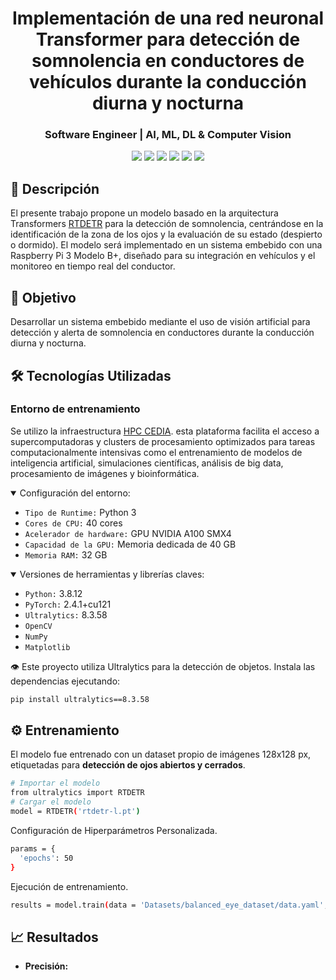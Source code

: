 <h1 align='center'>Implementación de una red neuronal Transformer para detección de somnolencia en conductores de vehículos durante la conducción diurna y nocturna</h1>
<h3 align='center'>Software Engineer | AI, ML, DL & Computer Vision</h3>
<p align="center">
  <!-- Lenguajes y Frameworks -->
  <img src="https://img.shields.io/badge/Python-3.8.12-3776AB?style=for-the-badge&logo=python&logoColor=white">
  <!-- Machine Learning -->
  <img src="https://img.shields.io/badge/PyTorch-2.4.1+cu121-EE4C2C?style=for-the-badge&logo=pytorch&logoColor=white">
  <img src="https://img.shields.io/badge/Ultralytics-8.3.58-00FFFF?style=for-the-badge&logo=yolo&logoColor=black">
  <img src="https://img.shields.io/badge/TensorFlow_Lite-FF6F00?style=for-the-badge&logo=tensorflow&logoColor=white">
  <!-- Hardware y Deployment -->
  <img src="https://img.shields.io/badge/Raspberry_Pi-A22846?style=for-the-badge&logo=raspberry-pi&logoColor=white">
  <img src="https://img.shields.io/badge/OpenCV-5C3EE8?style=for-the-badge&logo=opencv&logoColor=white">
</p>

## 📖 Descripción

El presente trabajo propone un modelo basado en la arquitectura Transformers [RTDETR](https://docs.ultralytics.com/models/rtdetr/) para la detección de somnolencia, centrándose en la identificación de la zona de los ojos y la evaluación de su estado (despierto o dormido). El modelo será implementado en un sistema embebido con una Raspberry Pi 3 Modelo B+, diseñado para su integración en vehículos y el monitoreo en tiempo real del conductor.

## 🎯 Objetivo

Desarrollar un sistema embebido mediante el uso de visión artificial para detección y alerta de somnolencia en conductores durante la conducción diurna y nocturna.


## 🛠️ Tecnologías Utilizadas

### Entorno de entrenamiento

Se utilizo la infraestructura [HPC CEDIA](https://cedia.edu.ec/beneficio/supercomputador/). esta plataforma facilita el acceso a supercomputadoras y clusters de procesamiento optimizados para tareas computacionalmente intensivas como el entrenamiento de modelos de inteligencia artificial, simulaciones científicas, análisis de big data, procesamiento de imágenes y bioinformática.

<details open>
<summary>Configuración del entorno:</summary>
  
- `Tipo de Runtime:` Python 3
- `Cores de CPU:` 40 cores
- `Acelerador de hardware:` GPU NVIDIA A100 SMX4
- `Capacidad de la GPU:` Memoria dedicada de 40 GB
- `Memoria RAM:` 32 GB
</details>

<details open>
<summary>Versiones de herramientas y librerías claves:</summary>

- `Python:` 3.8.12
- `PyTorch:` 2.4.1+cu121
- `Ultralytics:` 8.3.58
- `OpenCV`
- `NumPy`
- `Matplotlib`

👁️ Este proyecto utiliza Ultralytics para la detección de objetos. Instala las dependencias ejecutando:

```bash
pip install ultralytics==8.3.58
```
</details>

## ⚙️ Entrenamiento

El modelo fue entrenado con un dataset propio de imágenes 128x128 px, etiquetadas para **detección de ojos abiertos y cerrados**.

```bash
# Importar el modelo
from ultralytics import RTDETR
# Cargar el modelo
model = RTDETR('rtdetr-l.pt')
```

Configuración de Hiperparámetros Personalizada.

```bash
params = {
  'epochs': 50
}
```

Ejecución de entrenamiento.

```bash
results = model.train(data = 'Datasets/balanced_eye_dataset/data.yaml', classes = [0, 1], **params)
```

## 📈 Resultados

- **Precisión:** 
